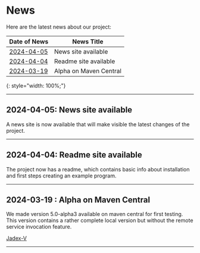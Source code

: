 # News

Here are the latest news about our project:

| Date of News | News Title                                            |
|--------------|-------------------------------------------------------|
| [2024-04-05](#2024-04-05) | News site available |
| [2024-04-04](#2024-04-04) | Readme site available |
| [2024-03-19](#2024-03-19) | Alpha on Maven Central |
{: style="width: 100%;"}

---

## 2024-04-05: News site available

A news site is now available that will make visible the latest changes of the project.

---

## 2024-04-04: Readme site available

The project now has a readme, which contains basic info about installation and first steps
creating an example program.

---

## 2024-03-19 : Alpha on Maven Central

We made version 5.0-alpha3 available on maven central for first testing. This version
contains a rather complete local version but without the remote service invocation feature.

[Jadex-V](https://central.sonatype.com/artifact/org.activecomponents.jadex/jadex-v)

---
